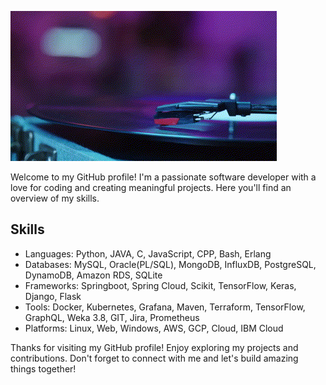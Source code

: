 ![](gitgif.gif)


Welcome to my GitHub profile! I'm a passionate software developer with a love for coding and creating meaningful projects. Here you'll find an overview of my skills.

## Skills

- Languages: Python, JAVA, C, JavaScript, CPP, Bash, Erlang
- Databases: MySQL, Oracle(PL/SQL), MongoDB, InfluxDB, PostgreSQL, DynamoDB, Amazon RDS, SQLite
- Frameworks: Springboot, Spring Cloud, Scikit, TensorFlow, Keras, Django, Flask
- Tools: Docker, Kubernetes, Grafana, Maven, Terraform, TensorFlow, GraphQL, Weka 3.8, GIT, Jira, Prometheus
- Platforms: Linux, Web, Windows, AWS, GCP, Cloud, IBM Cloud

Thanks for visiting my GitHub profile! Enjoy exploring my projects and contributions. Don't forget to connect with me and let's build amazing things together!
